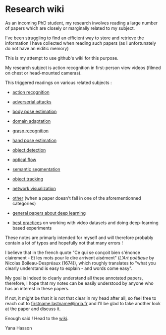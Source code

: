 Research wiki
=============

As an incoming PhD student, my research involves reading a large number of papers which are closely or marginally related to my subject.

I've been struggling to find an efficient way to store and retrieve the information I have collected when reading such papers (as I unfortunately do not have an eiditic memory)

This is my attempt to use github's wiki for this purpose.

My research subject is action recognition in first-person view videos (filmed on chest or head-mounted cameras).

This triggered readings on various related subjects :

- [action recognition](https://github.com/hassony2/inria/wiki/action-papers)
- [adverserial attacks](https://github.com/hassony2/inria/wiki/adverserial-papers)
- [body pose estimation](https://github.com/hassony2/inria/wiki/body-papers)
- [domain adaptation](https://github.com/hassony2/inria/wiki/domain-adaptation-papers)
- [grasp recognition](https://github.com/hassony2/inria/wiki/grasp-papers)
- [hand pose estimation](https://github.com/hassony2/inria/wiki/hand-papers)
- [object detection](https://github.com/hassony2/inria/wiki/detection-papers)
- [optical flow](https://github.com/hassony2/inria/wiki/optical-flow-papers)
- [semantic segmentation](https://github.com/hassony2/inria/wiki/segmentation-papers)
- [object tracking](https://github.com/hassony2/inria/wiki/tracking-papers)

- [network visualization](https://github.com/hassony2/inria/wiki/visualization-papers)

- [other](https://github.com/hassony2/inria/wiki/other-papers) (when a paper doesn't fall in one of the aforementionned categories)


- [general papers about deep learning](https://github.com/hassony2/inria/wiki/deep-learning-papers)

- [best practices](https://github.com/hassony2/inria/wiki/best-practices) on working with video datasets and doing deep-learning based experiments

These notes are primarly intended for myself and will therefore probably contain a lot of typos and hopefully not that many errors !

I believe that in the french quote "Ce qui se conçoit bien s'énonce clairement - Et les mots pour le dire arrivent aisément" (*L'Art poétique* by Nicolas Boileau-Despréaux (1674)), which roughly translates to "what you clearly understand is easy to explain - and words come easy".

My goal is indeed to clearly understand all these annotated papers, therefore, I hope that my notes can be easily understood by anyone who has an interest in these papers.

If not, it might be that it is not that clear in my head after all, so feel free to reach out to firstname.lastname@inria.fr and I'll be glad to take another look at the paper and discuss it.

Enough said ! Head to the [wiki](https://github.com/hassony2/inria/wiki).

Yana Hasson
